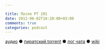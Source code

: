 ```yaml
---

title: После РТ 291
date: 2012-06-02T18:20:00+03:00
comments: true
categories: podcast
---
```

[аудио](http://cdn.radio-t.com/rt291post.mp3) ● [пиратский torrent](http://pirates.radio-t.com/torrents/rt291post.mp3.torrent) ● [лог чата](http://chat.radio-t.com/logs/radio-t-291.html) ● [wiki](http://wiki.radio-t.com/%D0%9F%D0%BE%D1%81%D0%BB%D0%B5_%D0%A0%D0%A2_291)<audio src="http://cdn.radio-t.com/rt291post.mp3" preload="none">
